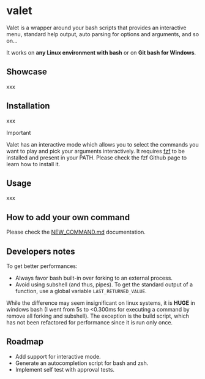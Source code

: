 # valet

Valet is a wrapper around your bash scripts that provides an interactive menu, standard help output, auto parsing for options and arguments, and so on...

It works on **any Linux environment with bash** or on **Git bash for Windows**.

## Showcase

xxx

## Installation

xxx

> [!IMPORTANT]
> Valet has an interactive mode which allows you to select the commands you want to play and pick your arguments interactively.
> It requires [fzf](https://github.com/junegunn/fzf) to be installed and present in your PATH.
> Please check the fzf Github page to learn how to install it.

## Usage

xxx

## How to add your own command

Please check the [NEW_COMMAND.md](NEW_COMMAND.md) documentation.

## Developers notes

To get better performances:

- Always favor bash built-in over forking to an external process.
- Avoid using subshell (and thus, pipes). To get the standard output of a function, use a global variable `LAST_RETURNED_VALUE`.

While the difference may seem insignificant on linux systems, it is **HUGE** in windows bash (I went from 5s to <0.300ms for executing a command by remove all forking and subshell). The exception is the build script, which has not been refactored for performance since it is run only once.

## Roadmap

- Add support for interactive mode.
- Generate an autocompletion script for bash and zsh.
- Implement self test with approval tests.
